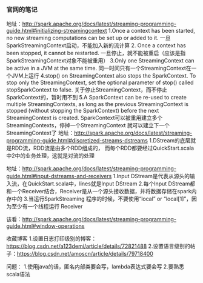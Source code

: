 ### 官网的笔记
地址：http://spark.apache.org/docs/latest/streaming-programming-guide.html#initializing-streamingcontext
    1.Once a context has been started, no new streaming 
      computations can be set up or added to it.
      一旦SparkStreamingContext启动，不能加入新的流计算
    2. Once a context has been stopped, it cannot be restarted.
      一旦停止，就不能被重启（应该是指SparkStreamingContext对象不能被重用）
    3.Only one StreamingContext can be active in a JVM at the same time.
      同一时间只有一个StreamingContext在一个JVM上运行
    4.stop() on StreamingContext also stops the SparkContext. 
      To stop only the StreamingContext, set the optional parameter of 
      stop() called stopSparkContext to false.
      关于停止StreamingContext，而不停止SparkContext的，暂时用不到
    5.A SparkContext can be re-used to create multiple StreamingContexts, 
      as long as the previous StreamingContext is stopped (without stopping 
      the SparkContext) before the next StreamingContext is created.
      SparkContext可以被重用建立多个StreamingContexts，停掉一个StreamingContext
      就可以建立下一个StreamingContext了
地址：http://spark.apache.org/docs/latest/streaming-programming-guide.html#discretized-streams-dstreams
    1.DStream的底层就是RDD流，RDD流是由多个RDD组成的，
      而每个RDD都要经过QuickStart.scala中2中的业务处理，这就是对流的处理
      
地址：http://spark.apache.org/docs/latest/streaming-programming-guide.html#input-dstreams-and-receivers
    1.Input DStream是代表从源头的输入流，在QuickStart.scala中，lines就是Input DStream
    2.每个Input DStream都和一个Receiver结合，Receiver是从一个源头接收数据，并将数据存储在spark内存中的
    3.当运行SparkStreaming 程序的时候，不要使用“local” or “local[1]”，因为至少有一个线程运行
      Receiver
      
该看：http://spark.apache.org/docs/latest/streaming-programming-guide.html#window-operations
      
收藏博客
1.设置日志打印级别的博客：https://blog.csdn.net/a123demi/article/details/72821488
2.设置语言级别的帖子：https://blog.csdn.net/amoscn/article/details/79718400    


问题：
1.使用java的话，匿名内部类要会写，lambda表达式要会写
2.要熟悉scala语法